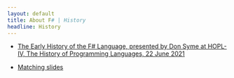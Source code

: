 ```yaml
---
layout: default
title: About F# | History
headline: History
---
```


* [The Early History of the F# Language, presented by Don Syme at HOPL-IV, The History of Programming Languages, 22 June 2021](https://dl.acm.org/doi/pdf/10.1145/3386325)

* [Matching slides](https://github.com/dsyme/fsharp-presentations/tree/master/2021-06-21-hopl)

